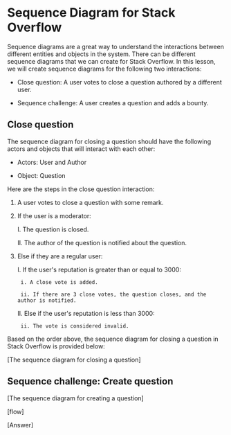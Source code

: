 # Sequence Diagram for Stack Overflow

Sequence diagrams are a great way to understand the interactions between different entities and objects in the system. There can be different sequence diagrams that we can create for Stack Overflow. In this lesson, we will create sequence diagrams for the following two interactions:

- Close question: A user votes to close a question authored by a different user.

- Sequence challenge: A user creates a question and adds a bounty.

## Close question
The sequence diagram for closing a question should have the following actors and objects that will interact with each other:

- Actors: User and Author

- Object: Question

Here are the steps in the close question interaction:

1. A user votes to close a question with some remark.

2. If the user is a moderator:

    I. The question is closed.

    II. The author of the question is notified about the question.

3. Else if they are a regular user:

    I. If the user's reputation is greater than or equal to 3000:

        i. A close vote is added.

        ii. If there are 3 close votes, the question closes, and the author is notified.

    II. Else if the user's reputation is less than 3000:

        ii. The vote is considered invalid.

Based on the order above, the sequence diagram for closing a question in Stack Overflow is provided below:

[The sequence diagram for closing a question]

## Sequence challenge: Create question

[The sequence diagram for creating a question]

[flow]

[Answer]
